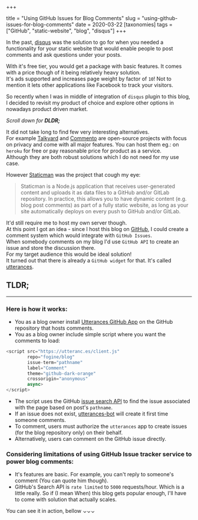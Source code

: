 +++

title = "Using GitHub Issues for Blog Comments"
slug = "using-github-issues-for-blog-comments"
date = 2020-03-22
[taxonomies]
tags = ["GitHub", "static-website", "blog", "disqus"]
+++

In the past, [disqus](https://disqus.com/) was the solution to go for when you needed a functionality for your static website that would enable people to post comments and ask questions under your posts.  

With it's free tier, you would get a package with basic features. It comes with a price though of it being relatively heavy solution.  
It's ads supported and increases page weight by factor of `10`! Not to mention it lets other applications like Facebook to track your visitors.  

So recently when I was in middle of integration of `disqus` plugin to this blog, I decided to revisit my product of choice and explore other options in nowadays product driven market.  

<!-- more -->
*Scroll down for **DLDR;***

It did not take long to find few very interesting alternatives.  
For example [Talkyard](https://www.talkyard.io/) and [Commento](https://commento.io/) are open-source projects with focus on privacy and come with all major features. You can host them eg.: on `heroku` for free or pay reasonable price for product as a service.  
Although they are both robust solutions which I do not need for my use case.  


However [Staticman](https://github.com/eduardoboucas/staticman) was the project that cough my eye:  
> Staticman is a Node.js application that receives user-generated content and uploads it as data files to a GitHub and/or GitLab repository. In practice, this allows you to have dynamic content (e.g. blog post comments) as part of a fully static website, as long as your site automatically deploys on every push to GitHub and/or GitLab.

It'd still require me to host my own server though.  
At this point I got an idea - since I host this blog on [GitHub](https://github.com/fogine/blog), I could create a comment system which would integrate with `GitHub Issues`.  
When somebody comments on my blog I'd use `GitHub API` to create an issue and store the discussion there.  
For my target audience this would be ideal solution!  
It turned out that there is already a `GitHub widget` for that. It's called [utterances](https://github.com/utterance/utterances).  

## TLDR;
________
### Here is how it works:  

- You as a blog owner install [Utterances GitHub App](https://github.com/apps/utterances) on the GitHub repository that hosts comments.
- You as a blog owner include simple script where you want the comments to load:
```javascript
<script src="https://utteranc.es/client.js"
        repo="fogine/blog"
        issue-term="pathname"
        label="Comment"
        theme="github-dark-orange"
        crossorigin="anonymous"
        async>
</script>
```
- The script uses the GitHub [issue search API](https://developer.github.com/v3/search/#search-issues) to find the issue associated with the page based on post's `pathname`. 
- If an issue does not exist, [utterances-bot](https://github.com/utterances-bot) will create it first time someone comments.
- To comment, users must authorize the `utterances` app to create issues (for the blog repository only) on their behalf.
- Alternatively, users can comment on the GitHub issue directly.

### Considering limitations of using GitHub Issue tracker service to power blog comments:  
- It's features are basic. For example, you can't reply to someone's comment (You can quote him though).
- GitHub's Search API is `rate limited` to `5000` requests/hour. Which is a little really. So if (I mean When) this blog gets popular enough, I'll have to come with solution that actually scales.


You can see it in action, bellow ⌄⌄⌄
